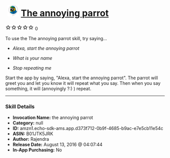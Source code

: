 # &nbsp;<img src="skill_icon" alt="The annoying parrot icon" width="36"> [The annoying parrot](http://alexa.amazon.com/#skills/amzn1.echo-sdk-ams.app.d373f712-0b9f-4685-b9ac-e7e5cb11e54c)
![0 stars](../../images/ic_star_border_black_18dp_1x.png)![0 stars](../../images/ic_star_border_black_18dp_1x.png)![0 stars](../../images/ic_star_border_black_18dp_1x.png)![0 stars](../../images/ic_star_border_black_18dp_1x.png)![0 stars](../../images/ic_star_border_black_18dp_1x.png) 0

To use the The annoying parrot skill, try saying...

* *Alexa, start the annoying parrot*

* *What is your name*

* *Stop repeating me*

Start the app by saying, "Alexa, start the annoying parrot".
The parrot will greet you and let you know it will repeat what you say.
Then when you say something, it will (annoyingly ?:) ) repeat.

***

### Skill Details

* **Invocation Name:** the annoying parrot
* **Category:** null
* **ID:** amzn1.echo-sdk-ams.app.d373f712-0b9f-4685-b9ac-e7e5cb11e54c
* **ASIN:** B01JTK5JRK
* **Author:** Rajendra
* **Release Date:** August 13, 2016 @ 04:07:44
* **In-App Purchasing:** No

